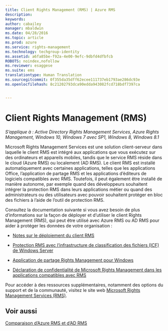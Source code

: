 ```yaml
---
title: Client Rights Management (RMS) | Azure RMS
description: 
keywords: 
author: cabailey
manager: mbaldwin
ms.date: 04/28/2016
ms.topic: article
ms.prod: azure
ms.service: rights-management
ms.technology: techgroup-identity
ms.assetid: a6fa85be-f92a-4e00-9efc-9dbfd4dfbfcb
ROBOTS: noindex,nofollow
ms.reviewer: esaggese
ms.suite: ems
translationtype: Human Translation
ms.sourcegitcommit: 0f355da35dff62ecee111737eb1793ae286dc93e
ms.openlocfilehash: 8c21202793dca90edda943082fcd718bdf7397ca


---
```


# Client Rights Management (RMS)

*S’applique à : Active Directory Rights Management Services, Azure Rights Management, Windows 10, Windows 7 avec SP1, Windows 8, Windows 8.1*

Microsoft Rights Management Services est une solution client-serveur dans laquelle le client RMS est intégré aux applications que vous exécutez sur des ordinateurs et appareils mobiles, tandis que le service RMS réside dans le cloud (Azure RMS) ou localement (AD RMS). Le client RMS est installé automatiquement avec certaines applications, telles que les applications Office, l’application de partage RMS et les applications d’éditeurs de logiciels compatibles avec RMS. Toutefois, il peut également être installé de manière autonome, par exemple quand des développeurs souhaitent intégrer la protection RMS dans leurs applications métier ou quand des administrateurs ou des utilisateurs avec pouvoir souhaitent protéger en bloc des fichiers à l’aide de l’outil de protection RMS.

Consultez la documentation suivante si vous avez besoin de plus d’informations sur la façon de déployer et d’utiliser le client Rights Management (RMS), qui peut être utilisé avec Azure RMS ou AD RMS pour aider à protéger les données de votre organisation :

- [Notes sur le déploiement du client RMS](client-deployment-notes.md)

- [Protection RMS avec l’infrastructure de classification des fichiers (ICF) de Windows Server](configure-fci.md)

- [Application de partage Rights Management pour Windows](sharing-app-windows.md)

- [Déclaration de confidentialité de Microsoft Rights Management dans les applications compatibles avec RMS](privacy-statement-rms-enlightened-applications.md)


Pour accéder à des ressources supplémentaires, notamment des options du support et de la communauté, visitez le site web [Microsoft Rights Management Services (RMS)](https://www.microsoft.com/rms).

## Voir aussi
[Comparaison d’Azure RMS et d’AD RMS](../understand-explore/compare-azure-rms-ad-rms.md)



<!--HONumber=Jul16_HO3-->


